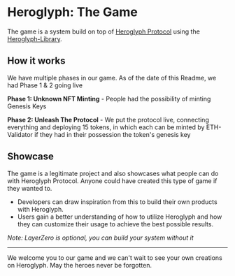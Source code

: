 # Heroglyph: The Game

The game is a system build on top of [Heroglyph Protocol](https://github.com/HeroglyphEVM/heroglyph) using the [Heroglyph-Library](https://github.com/HeroglyphEVM/heroglyph-library). 


## How it works
We have multiple phases in our game. As of the date of this Readme, we had Phase 1 & 2 going live

**Phase 1: Unknown NFT Minting** - People had the possibility of minting Genesis Keys

**Phase 2: Unleash The Protocol** - We put the protocol live, connecting everything and deploying 15 tokens, in which each can be minted by ETH-Validator if they had in their possession the token's genesis key

## Showcase
The game is a legitimate project and also showcases what people can do with Heroglyph Protocol. Anyone could have created this type of game if they wanted to.

- Developers can draw inspiration from this to build their own products with Heroglyph.
- Users gain a better understanding of how to utilize Heroglyph and how they can customize their usage to achieve the best possible results.

*Note: LayerZero is optional, you can build your system without it*

---
We welcome you to our game and we can't wait to see your own creations on Heroglyph. May the heroes never be forgotten.